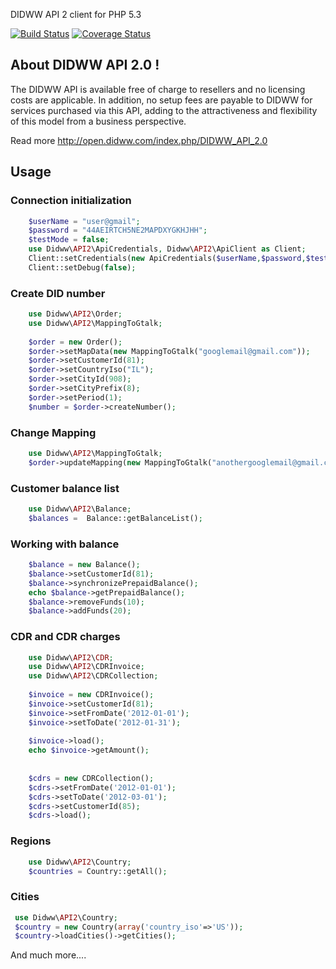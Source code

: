 DIDWW API 2 client for PHP 5.3

[![Build Status](https://travis-ci.org/didww/php-sdk.svg?branch=master)](https://travis-ci.org/didww/php-sdk)
[![Coverage Status](https://coveralls.io/repos/didww/php-sdk/badge.svg?branch=master&service=github)](https://coveralls.io/github/didww/php-sdk?master)

About DIDWW API 2.0 !
-----

The DIDWW API is available free of charge to resellers and no licensing costs are applicable. 
In addition, no setup fees are payable to DIDWW for services purchased via this API, 
adding to the attractiveness and flexibility of this model from a business perspective. 

Read more http://open.didww.com/index.php/DIDWW_API_2.0

Usage
-----

### Connection initialization
```php  
    $userName = "user@gmail";
    $password = "44AEIRTCH5NE2MAPDXYGKHJHH";
    $testMode = false;
    use Didww\API2\ApiCredentials, Didww\API2\ApiClient as Client;
    Client::setCredentials(new ApiCredentials($userName,$password,$testMode));
    Client::setDebug(false);
```    

### Create DID number
```php    
    use Didww\API2\Order;
    use Didww\API2\MappingToGtalk;
    
    $order = new Order();
    $order->setMapData(new MappingToGtalk("googlemail@gmail.com"));
    $order->setCustomerId(81);
    $order->setCountryIso("IL");
    $order->setCityId(908);
    $order->setCityPrefix(8);
    $order->setPeriod(1);
    $number = $order->createNumber();
```
### Change Mapping
```php    
    use Didww\API2\MappingToGtalk;
    $order->updateMapping(new MappingToGtalk("anothergooglemail@gmail.com"));
```    

### Customer balance list
```php
    use Didww\API2\Balance;
    $balances =  Balance::getBalanceList();
```   
    

### Working with balance
```php
    $balance = new Balance();
    $balance->setCustomerId(81);
    $balance->synchronizePrepaidBalance();
    echo $balance->getPrepaidBalance();
    $balance->removeFunds(10);
    $balance->addFunds(20);
```

### CDR and CDR charges
```php
    use Didww\API2\CDR;
    use Didww\API2\CDRInvoice;
    use Didww\API2\CDRCollection;
    
    $invoice = new CDRInvoice();
    $invoice->setCustomerId(81);
    $invoice->setFromDate('2012-01-01');
    $invoice->setToDate('2012-01-31');
    
    $invoice->load();
    echo $invoice->getAmount();
    
    
    $cdrs = new CDRCollection();
    $cdrs->setFromDate('2012-01-01');
    $cdrs->setToDate('2012-03-01');
    $cdrs->setCustomerId(85);
    $cdrs->load();
```

### Regions
```php
    use Didww\API2\Country;
    $countries = Country::getAll();
```

### Cities
```php
 use Didww\API2\Country;
 $country = new Country(array('country_iso'=>'US'));
 $country->loadCities()->getCities();
```

And much more....
    



